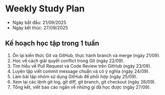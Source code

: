 # Weekly Study Plan

- Ngày bắt đầu: 21/09/2025
- Ngày kết thúc: 27/09/2025

## Kế hoạch học tập trong 1 tuần

1. Ôn lại kiến thức Git và GitHub, thực hành branch và merge (ngày 21/09).
2. Học về cách giải quyết conflict trong Git (ngày 22/09).
3. Tìm hiểu về Pull Request và Code Review trên GitHub (ngày 23/09).
4. Luyện tập viết commit message chuẩn và có ý nghĩa (ngày 24/09).
5. Làm bài tập nhóm sử dụng GitHub để phối hợp (ngày 25/09).
6. Xem lại các lệnh git log, git diff, git branch, git checkout (ngày 26/09).
7. Tổng kết, viết báo cáo ngắn về những gì đã học được (ngày 27/09).
